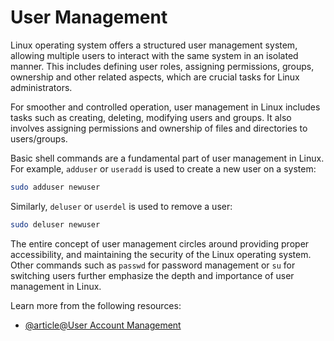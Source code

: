 # User Management

Linux operating system offers a structured user management system, allowing multiple users to interact with the same system in an isolated manner. This includes defining user roles, assigning permissions, groups, ownership and other related aspects, which are crucial tasks for Linux administrators.

For smoother and controlled operation, user management in Linux includes tasks such as creating, deleting, modifying users and groups. It also involves assigning permissions and ownership of files and directories to users/groups.

Basic shell commands are a fundamental part of user management in Linux. For example, `adduser` or `useradd` is used to create a new user on a system:

```bash
sudo adduser newuser
```

Similarly, `deluser` or `userdel` is used to remove a user:

```bash
sudo deluser newuser
```

The entire concept of user management circles around providing proper accessibility, and maintaining the security of the Linux operating system. Other commands such as `passwd` for password management or `su` for switching users further emphasize the depth and importance of user management in Linux.

Learn more from the following resources:

- [@article@User Account Management](https://labex.io/tutorials/linux-user-account-management-49)